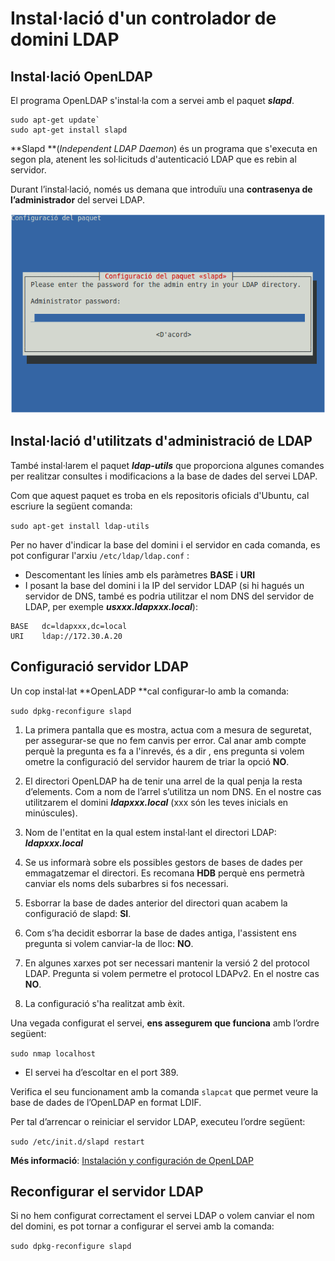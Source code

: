 # Instal·lació d'un controlador de domini LDAP

## Instal·lació OpenLDAP

El programa OpenLDAP s'instal·la com a servei amb el paquet **_slapd_**.

  ```
  sudo apt-get update`
  sudo apt-get install slapd
  ```

**Slapd **(_Independent LDAP Daemon_) és un programa que s'executa en segon pla, atenent les sol·licituds d'autenticació LDAP que es rebin al servidor.

Durant l’instal·lació, només us demana que introduïu una **contrasenya de l’administrador** del servei LDAP.

![](/assets/slapd_instalacio.png)

## Instal·lació d'utilitzats d'administració de LDAP

També instal·larem el paquet **_ldap-utils_** que proporciona algunes comandes per realitzar consultes i modificacions a la base de dades del servei LDAP.

Com que aquest paquet es troba en els repositoris oficials d'Ubuntu, cal escriure la següent comanda:

  `sudo apt-get install ldap-utils`
  
Per no haver d'indicar la base del domini i el servidor en cada comanda, es pot configurar l'arxiu `/etc/ldap/ldap.conf` :
  * Descomentant les línies amb els paràmetres **BASE** i **URI**
  * I posant la base del domini i la IP del servidor LDAP (si hi hagués un servidor de DNS, també es podria utilitzar el nom DNS del servidor de LDAP, per exemple **_usxxx.ldapxxx.local_**):

  ```
  BASE   dc=ldapxxx,dc=local
  URI    ldap://172.30.A.20  
  ```

## Configuració servidor LDAP

Un cop instal·lat **OpenLADP **cal configurar-lo amb la comanda:
  
  `sudo dpkg-reconfigure slapd`

1. La primera pantalla que es mostra, actua com a mesura de seguretat, per assegurar-se que no fem canvis per error.
Cal anar amb compte perquè la pregunta es fa a l'inrevés, és a dir , ens pregunta si volem ometre la configuració del servidor haurem de triar la opció **NO**. 

2. El directori OpenLDAP ha de tenir una arrel de la qual penja la resta d’elements. Com a nom de l’arrel s’utilitza un nom DNS. En el nostre cas utilitzarem el domini **_ldapxxx.local_** (xxx són les teves inicials en minúscules).


3. Nom de l'entitat en la qual estem instal·lant el directori LDAP: **_ldapxxx.local_**

4. Se us informarà sobre els possibles gestors de bases de dades per emmagatzemar el directori. Es recomana **HDB** perquè ens permetrà canviar els noms dels subarbres si fos necessari.

5. Esborrar la base de dades anterior del directori quan acabem la configuració de slapd: **SI**.

6. Com s’ha decidit esborrar la base de dades antiga, l'assistent ens pregunta si volem canviar-la de lloc: **NO**.

7. En algunes xarxes pot ser necessari mantenir la versió 2 del protocol LDAP. Pregunta si volem permetre el protocol LDAPv2. En el nostre cas **NO**.

8. La configuració s'ha realitzat amb èxit.

Una vegada configurat el servei, **ens assegurem que funciona** amb l’ordre següent:

  `sudo nmap localhost`
  
* El servei ha d’escoltar en el port 389.

Verifica el seu funcionament amb la comanda `slapcat` que permet veure la base de dades de l’OpenLDAP en format LDIF. 

Per tal d’arrencar o reiniciar el servidor LDAP, executeu l’ordre següent:

   `sudo /etc/init.d/slapd restart`
   
**Més informació**: [Instalación y configuración de OpenLDAP](http://www.ite.educacion.es/formacion/materiales/85/cd/linux/m6/instalacin_y_configuracin_de_openldap.html)

## Reconfigurar el servidor LDAP

Si no hem configurat correctament el servei LDAP o volem canviar el nom del domini, es pot tornar a configurar el servei amb la comanda:

 `sudo dpkg-reconfigure slapd`


